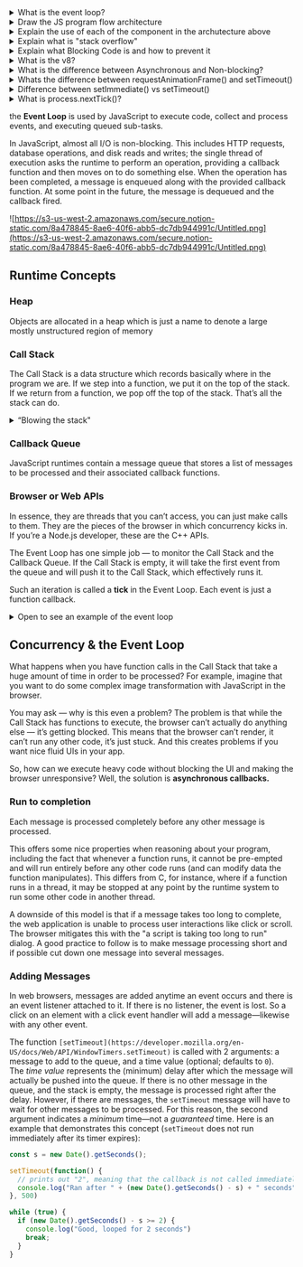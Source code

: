 <details>
<summary>What is the event loop?</summary>

The event loop is responsible for executing the code, collecting and processing events, and executing queued sub-tasks.
</details>

<details>
<summary>Draw the JS program flow architecture</summary>

![https://s3-us-west-2.amazonaws.com/secure.notion-static.com/8a478845-8ae6-40f6-abb5-dc7db944991c/Untitled.png](https://s3-us-west-2.amazonaws.com/secure.notion-static.com/8a478845-8ae6-40f6-abb5-dc7db944991c/Untitled.png)
</details>

<details>
<summary>Explain the use of each of the component in the archutecture above</summary>

### Heap

Objects are allocated in a heap which is just a name to denote a large mostly unstructured region of memory

### Call Stack

The Call Stack is a data structure which records basically where in the program we are. If we step into a function, we put it on the top of the stack. If we return from a function, we pop off the top of the stack. That’s all the stack can do.

### Callback Queue

JavaScript runtimes contain a message queue that stores a list of messages to be processed and their associated callback functions.

### Browser or Web APIs

In essence, they are threads that you can’t access, you can just make calls to them. They are the pieces of the browser in which concurrency kicks in. If you’re a Node.js developer, these are the C++ APIs.
</details>

<details>
<summary>Explain what is "stack overflow"</summary>

this happens when you reach the maximum Call Stack size. And that could happen quite easily, especially if you’re using recursion without testing your code very extensively. Take a look at this sample code:

```jsx
function foo() {
    foo();
}
foo();
```

When the engine starts executing this code, it starts with calling the function “foo”. This function, however, is recursive and starts calling itself without any termination conditions. So at every step of the execution, the same function gets added to the Call Stack over and over again. It looks something like this:

![https://s3-us-west-2.amazonaws.com/secure.notion-static.com/1396a3bb-0757-4f1d-ad71-97fd427c3f68/Untitled.png](https://s3-us-west-2.amazonaws.com/secure.notion-static.com/1396a3bb-0757-4f1d-ad71-97fd427c3f68/Untitled.png)
</details>

<details>
<summary>Explain what Blocking Code is and how to prevent it</summary>

When a message (a function for example) takes too long to complete, the web application is unable to process user interactions like click or scroll - because those interactions happens on the same thread as the code itself. The browser mitigates this with the "a script is taking too long to run" dialog.

we can run heavy code without blocking the UI and making the browser unresponsive with smart use of **asynchronous callbacks** (for example, divide the blocking message into several messages).
</details>

<details>
<summary>What is the v8?</summary>

The V8 is the most popular JavaScript engine, and being used in Google Chrome and NodeJS.

It was built by google, written in C++ and is open source.

A JavaScript engine is a program or an interpreter which executes JavaScript code.
</details>

<details>
<summary>What is the difference between Asynchronous and Non-blocking?</summary>

Asynchronous literally means not synchronous. We are making HTTP requests which are asynchronous, means we are not waiting for the server response. We continue with other block and respond to the server response when we received.

The term Non-Blocking is widely used with IO. For example non-blocking read/write calls return with whatever they can do and expect caller to execute the call again. Read will wait until it has some data and put calling thread to sleep.
</details>

<details>
<summary>Whats the difference between requestAnimationFrame() and setTimeout()</summary>

`setTimeout` attaches a handler to the base event loop, always attaching to the next iteration of the event loop, which is almost 10ms from current time, but the exact delay depends on browser implementation.

`requestAnimationFrame` attaches handler to the next “render” loop iteration, instead of event loop. If you want to update UI in every iteration, then this is the most efficient place to update DOM because browser renders the DOM right after.
</details>

<details>
<summary>Difference between setImmediate() vs setTimeout()</summary>

`setImmediate()` and `setTimeout()` are similar but behave in different ways depending on when they are called.

- `setImmediate()` is designed to execute a script once the current poll (event loop) phase completes.
- `setTimeout()` schedules a script to be run after a minimum threshold in ms has elapsed.

The order in which the timers are executed will vary depending on the context in which they are called. If both are called from within the main module, then timing will be bound by the performance of the process.
</details>

<details>
<summary>What is process.nextTick()?</summary>

This function schedules a callback function which is required to be invoked in the next iteration of the event loop
</details>



the **Event Loop** is used by JavaScript to execute code, collect and process events, and executing queued sub-tasks.

In JavaScript, almost all I/O is non-blocking. This includes HTTP requests, database operations, and disk reads and writes; the single thread of execution asks the runtime to perform an operation, providing a callback function and then moves on to do something else. When the operation has been completed, a message is enqueued along with the provided callback function. At some point in the future, the message is dequeued and the callback fired.

![https://s3-us-west-2.amazonaws.com/secure.notion-static.com/8a478845-8ae6-40f6-abb5-dc7db944991c/Untitled.png](https://s3-us-west-2.amazonaws.com/secure.notion-static.com/8a478845-8ae6-40f6-abb5-dc7db944991c/Untitled.png)

## Runtime Concepts

### Heap

Objects are allocated in a heap which is just a name to denote a large mostly unstructured region of memory

### Call Stack

The Call Stack is a data structure which records basically where in the program we are. If we step into a function, we put it on the top of the stack. If we return from a function, we pop off the top of the stack. That’s all the stack can do.

<details>
<summary>“Blowing the stack"</summary>

— this happens when you reach the maximum Call Stack size. And that could happen quite easily, especially if you’re using recursion without testing your code very extensively. Take a look at this sample code:

```jsx
function foo() {
    foo();
}
foo();
```

When the engine starts executing this code, it starts with calling the function “foo”. This function, however, is recursive and starts calling itself without any termination conditions. So at every step of the execution, the same function gets added to the Call Stack over and over again. It looks something like this:

![https://s3-us-west-2.amazonaws.com/secure.notion-static.com/1396a3bb-0757-4f1d-ad71-97fd427c3f68/Untitled.png](https://s3-us-west-2.amazonaws.com/secure.notion-static.com/1396a3bb-0757-4f1d-ad71-97fd427c3f68/Untitled.png)
</details>

### Callback Queue

JavaScript runtimes contain a message queue that stores a list of messages to be processed and their associated callback functions.

### Browser or Web APIs

In essence, they are threads that you can’t access, you can just make calls to them. They are the pieces of the browser in which concurrency kicks in. If you’re a Node.js developer, these are the C++ APIs.

The Event Loop has one simple job — to monitor the Call Stack and the Callback Queue. If the Call Stack is empty, it will take the first event from the queue and will push it to the Call Stack, which effectively runs it.

Such an iteration is called a **tick** in the Event Loop. Each event is just a function callback.

<details>
<summary>Open to see an example of the event loop</summary>

```jsx
console.log('Hi');
setTimeout(function cb1() { 
    console.log('cb1');
}, 5000);
console.log('Bye');
```

let's execute this code and see what happens

1. The state is clear. The browser console is clear, and the Call Stack is empty.

![https://miro.medium.com/max/1024/1*9fbOuFXJHwhqa6ToCc_v2A.png](https://miro.medium.com/max/1024/1*9fbOuFXJHwhqa6ToCc_v2A.png)

2. `console.log('Hi')` is added to the Call Stack.

![https://miro.medium.com/max/1024/1*dvrghQCVQIZOfNC27Jrtlw.png](https://miro.medium.com/max/1024/1*dvrghQCVQIZOfNC27Jrtlw.png)

3. `console.log('Hi')` is executed.

![https://miro.medium.com/max/1024/1*yn9Y4PXNP8XTz6mtCAzDZQ.png](https://miro.medium.com/max/1024/1*yn9Y4PXNP8XTz6mtCAzDZQ.png)

4. `console.log('Hi')` is removed from the Call Stack.

![https://miro.medium.com/max/1024/1*iBedryNbqtixYTKviPC1tA.png](https://miro.medium.com/max/1024/1*iBedryNbqtixYTKviPC1tA.png)

5. `setTimeout(function cb1() { ... })` is added to the Call Stack.

![https://miro.medium.com/max/1126/1*HIn-BxIP38X6mF_65snMKg.png](https://miro.medium.com/max/1126/1*HIn-BxIP38X6mF_65snMKg.png)

6. `setTimeout(function cb1() { ... })` is executed. The browser creates a timer as part of the Web APIs. It is going to handle the countdown for you.

![https://miro.medium.com/max/1024/1*vd3X2O_qRfqaEpW4AfZM4w.png](https://miro.medium.com/max/1024/1*vd3X2O_qRfqaEpW4AfZM4w.png)

7. The `setTimeout(function cb1() { ... })` itself is complete and is removed from the Call Stack.

![https://miro.medium.com/max/1024/1*_nYLhoZPKD_HPhpJtQeErA.png](https://miro.medium.com/max/1024/1*_nYLhoZPKD_HPhpJtQeErA.png)

8. `console.log('Bye')` is added to the Call Stack.

![https://miro.medium.com/max/1024/1*1NAeDnEv6DWFewX_C-L8mg.png](https://miro.medium.com/max/1024/1*1NAeDnEv6DWFewX_C-L8mg.png)

9. `console.log('Bye')` is executed.

![https://miro.medium.com/max/1024/1*UwtM7DmK1BmlBOUUYEopGQ.png](https://miro.medium.com/max/1024/1*UwtM7DmK1BmlBOUUYEopGQ.png)

10. `console.log('Bye')` is removed from the Call Stack.

![https://miro.medium.com/max/1024/1*-vHNuJsJVXvqq5dLHPt7cQ.png](https://miro.medium.com/max/1024/1*-vHNuJsJVXvqq5dLHPt7cQ.png)

11. After at least 5000 ms, the timer completes and it pushes the `cb1` callback to the Callback Queue.

![https://miro.medium.com/max/1024/1*eOj6NVwGI2N78onh6CuCbA.png](https://miro.medium.com/max/1024/1*eOj6NVwGI2N78onh6CuCbA.png)

12. The Event Loop takes `cb1` from the Callback Queue and pushes it to the Call Stack.

![https://miro.medium.com/max/1024/1*jQMQ9BEKPycs2wFC233aNg.png](https://miro.medium.com/max/1024/1*jQMQ9BEKPycs2wFC233aNg.png)

13. `cb1` is executed and adds `console.log('cb1')` to the Call Stack.

![https://miro.medium.com/max/1024/1*hpyVeL1zsaeHaqS7mU4Qfw.png](https://miro.medium.com/max/1024/1*hpyVeL1zsaeHaqS7mU4Qfw.png)

14. `console.log('cb1')` is executed.

![https://miro.medium.com/max/1024/1*lvOtCg75ObmUTOxIS6anEQ.png](https://miro.medium.com/max/1024/1*lvOtCg75ObmUTOxIS6anEQ.png)

15. `console.log('cb1')` is removed from the Call Stack.

![https://miro.medium.com/max/1024/1*Jyyot22aRkKMF3LN1bgE-w.png](https://miro.medium.com/max/1024/1*Jyyot22aRkKMF3LN1bgE-w.png)

16. `cb1` is removed from the Call Stack.

![https://miro.medium.com/max/1024/1*t2Btfb_tBbBxTvyVgKX0Qg.png](https://miro.medium.com/max/1024/1*t2Btfb_tBbBxTvyVgKX0Qg.png)
</details>

## Concurrency & the Event Loop

What happens when you have function calls in the Call Stack that take a huge amount of time in order to be processed? For example, imagine that you want to do some complex image transformation with JavaScript in the browser.

You may ask — why is this even a problem? The problem is that while the Call Stack has functions to execute, the browser can’t actually do anything else — it’s getting blocked. This means that the browser can’t render, it can’t run any other code, it’s just stuck. And this creates problems if you want nice fluid UIs in your app.

So, how can we execute heavy code without blocking the UI and making the browser unresponsive? Well, the solution is **asynchronous callbacks.**

### Run to completion

Each message is processed completely before any other message is processed.

This offers some nice properties when reasoning about your program, including the fact that whenever a function runs, it cannot be pre-empted and will run entirely before any other code runs (and can modify data the function manipulates). This differs from C, for instance, where if a function runs in a thread, it may be stopped at any point by the runtime system to run some other code in another thread.

A downside of this model is that if a message takes too long to complete, the web application is unable to process user interactions like click or scroll. The browser mitigates this with the "a script is taking too long to run" dialog. A good practice to follow is to make message processing short and if possible cut down one message into several messages.

### Adding Messages

In web browsers, messages are added anytime an event occurs and there is an event listener attached to it. If there is no listener, the event is lost. So a click on an element with a click event handler will add a message—likewise with any other event.

The function `[setTimeout](https://developer.mozilla.org/en-US/docs/Web/API/WindowTimers.setTimeout)` is called with 2 arguments: a message to add to the queue, and a time value (optional; defaults to `0`). The *time value* represents the (minimum) delay after which the message will actually be pushed into the queue. If there is no other message in the queue, and the stack is empty, the message is processed right after the delay. However, if there are messages, the `setTimeout` message will have to wait for other messages to be processed. For this reason, the second argument indicates a *minimum* time—not a *guaranteed* time. Here is an example that demonstrates this concept (`setTimeout` does not run immediately after its timer expires):

```jsx
const s = new Date().getSeconds();

setTimeout(function() {
  // prints out "2", meaning that the callback is not called immediately after 500 milliseconds.
  console.log("Ran after " + (new Date().getSeconds() - s) + " seconds");
}, 500)

while (true) {
  if (new Date().getSeconds() - s >= 2) {
    console.log("Good, looped for 2 seconds")
    break;
  }
}
```

